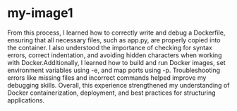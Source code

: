 # my-image1
From this process, I learned how to correctly write and debug a Dockerfile, ensuring that all necessary files, such as app.py, are properly copied into the container. I also understood the importance of checking for syntax errors, correct indentation, and avoiding hidden characters when working with Docker.Additionally, I learned how to build and run Docker images, set environment variables using -e, and map ports using -p. Troubleshooting errors like missing files and incorrect commands helped improve my debugging skills. Overall, this experience strengthened my understanding of Docker containerization, deployment, and best practices for structuring applications. 

